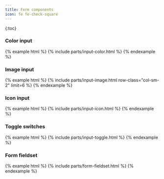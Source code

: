 ```yaml
---
title: Form components
icon: fe fe-check-square
---
```


{:toc}

### Color input

{% example html %}
{% include parts/input-color.html %}
{% endexample %}

### Image input

{% example html %}
{% include parts/input-image.html row-class="col-sm-2" limit=6 %}
{% endexample %}

### Icon input

{% example html %}
{% include parts/input-icon.html %}
{% endexample %}

### Toggle switches

{% example html %}
{% include parts/input-toggle.html %}
{% endexample %}

### Form fieldset

{% example html %}
{% include parts/form-fieldset.html %}
{% endexample %}